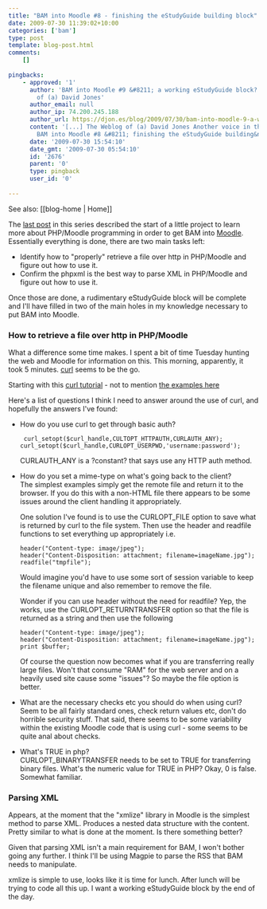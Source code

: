 ```yaml
---
title: "BAM into Moodle #8 - finishing the eStudyGuide building block"
date: 2009-07-30 11:39:02+10:00
categories: ['bam']
type: post
template: blog-post.html
comments:
    []
    
pingbacks:
    - approved: '1'
      author: 'BAM into Moodle #9 &#8211; a working eStudyGuide block? &laquo; The Weblog
        of (a) David Jones'
      author_email: null
      author_ip: 74.200.245.188
      author_url: https://djon.es/blog/2009/07/30/bam-into-moodle-9-a-working-estudyguide-block/
      content: '[...] The Weblog of (a) David Jones Another voice in the blogosphere    &laquo;
        BAM into Moodle #8 &#8211; finishing the eStudyGuide building&nbsp;block [...]'
      date: '2009-07-30 15:54:10'
      date_gmt: '2009-07-30 05:54:10'
      id: '2676'
      parent: '0'
      type: pingback
      user_id: '0'
    
---
```


See also: [[blog-home | Home]]

The [last post](/blog2/2009/07/28/bam-into-moodle-7-an-estudyguide-block/) in this series described the start of a little project to learn more about PHP/Moodle programming in order to get BAM into [Moodle](http://www.moodle.org/). Essentially everything is done, there are two main tasks left:

- Identify how to "properly" retrieve a file over http in PHP/Moodle and figure out how to use it.
- Confirm the phpxml is the best way to parse XML in PHP/Moodle and figure out how to use it.

Once those are done, a rudimentary eStudyGuide block will be complete and I'll have filled in two of the main holes in my knowledge necessary to put BAM into Moodle.

### How to retrieve a file over http in PHP/Moodle

What a difference some time makes. I spent a bit of time Tuesday hunting the web and Moodle for information on this. This morning, apparently, it took 5 minutes. [curl](http://au2.php.net/curl) seems to be the go.

Starting with this [curl tutorial](http://blog.unitedheroes.net/curl/) - not to mention [the examples here](http://au2.php.net/manual/en/curl.examples-basic.php)

Here's a list of questions I think I need to answer around the use of curl, and hopefully the answers I've found:

- How do you use curl to get through basic auth?  
    
    ```
     curl_setopt($curl_handle,CULTOPT_HTTPAUTH,CURLAUTH_ANY);
    curl_setopt($curl_handle,CURLOPT_USERPWD,'username:password');
    ```
    
    CURLAUTH\_ANY is a ?constant? that says use any HTTP auth method.
- How do you set a mime-type on what's going back to the client?  
    The simplest examples simply get the remote file and return it to the browser. If you do this with a non-HTML file there appears to be some issues around the client handling it appropriately.
    
    One solution I've found is to use the CURLOPT\_FILE option to save what is returned by curl to the file system. Then use the header and readfile functions to set everything up appropriately i.e.
    
    ```
    header("Content-type: image/jpeg");
    header("Content-Disposition: attachment; filename=imageName.jpg");
    readfile("tmpfile");
    ```
    
    Would imagine you'd have to use some sort of session variable to keep the filename unique and also remember to remove the file.
    
    Wonder if you can use header without the need for readfile? Yep, the works, use the CURLOPT\_RETURNTRANSFER option so that the file is returned as a string and then use the following
    
    ```
    header("Content-type: image/jpeg");
    header("Content-Disposition: attachment; filename=imageName.jpg");
    print $buffer;
    ```
    
    Of course the question now becomes what if you are transferring really large files. Won't that consume "RAM" for the web server and on a heavily used site cause some "issues"? So maybe the file option is better.
    
- What are the necessary checks etc you should do when using curl?  
    Seem to be all fairly standard ones, check return values etc, don't do horrible security stuff. That said, there seems to be some variability within the existing Moodle code that is using curl - some seems to be quite anal about checks.
- What's TRUE in php?  
    CURLOPT\_BINARYTRANSFER needs to be set to TRUE for transferring binary files. What's the numeric value for TRUE in PHP? Okay, 0 is false. Somewhat familiar.

### Parsing XML

Appears, at the moment that the "xmlize" library in Moodle is the simplest method to parse XML. Produces a nested data structure with the content. Pretty similar to what is done at the moment. Is there something better?

Given that parsing XML isn't a main requirement for BAM, I won't bother going any further. I think I'll be using Magpie to parse the RSS that BAM needs to manipulate.

xmlize is simple to use, looks like it is time for lunch. After lunch will be trying to code all this up. I want a working eStudyGuide block by the end of the day.